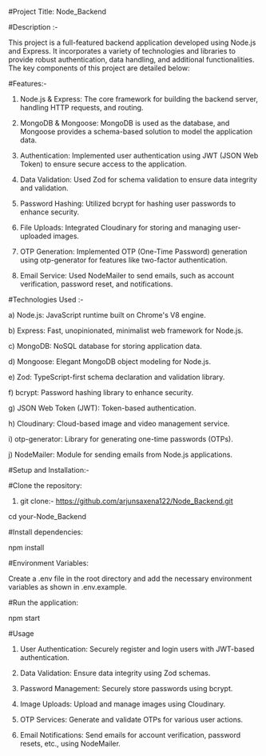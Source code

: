 #Project Title: Node_Backend


#Description :-

This project is a full-featured backend application developed using Node.js and Express. It incorporates a variety of technologies and libraries to provide robust authentication, data handling, and additional functionalities. The key components of this project are detailed below:

#Features:-

1. Node.js & Express: The core framework for building the backend server, handling HTTP requests, and routing.

2. MongoDB & Mongoose: MongoDB is used as the database, and Mongoose provides a schema-based solution to model the application data.

3. Authentication: Implemented user authentication using JWT (JSON Web Token) to ensure secure access to the application.

4. Data Validation: Used Zod for schema validation to ensure data integrity and validation.

5. Password Hashing: Utilized bcrypt for hashing user passwords to enhance security.

6. File Uploads: Integrated Cloudinary for storing and managing user-uploaded images.

7. OTP Generation: Implemented OTP (One-Time Password) generation using otp-generator for features like two-factor authentication.

8. Email Service: Used NodeMailer to send emails, such as account verification, password reset, and notifications.

#Technologies Used :-
 
a) Node.js: JavaScript runtime built on Chrome's V8 engine.

b) Express: Fast, unopinionated, minimalist web framework for Node.js.

c) MongoDB: NoSQL database for storing application data.

d) Mongoose: Elegant MongoDB object modeling for Node.js.

e) Zod: TypeScript-first schema declaration and validation library.

f) bcrypt: Password hashing library to enhance security.

g) JSON Web Token (JWT): Token-based authentication.

h) Cloudinary: Cloud-based image and video management service.

i) otp-generator: Library for generating one-time passwords (OTPs).

j) NodeMailer: Module for sending emails from Node.js applications.


#Setup and Installation:-

#Clone the repository:


1. git clone:-  https://github.com/arjunsaxena122/Node_Backend.git

cd your-Node_Backend

#Install dependencies:

npm install

#Environment Variables:

Create a .env file in the root directory and add the necessary environment variables as shown in .env.example.

#Run the application:

npm start

#Usage

1. User Authentication: Securely register and login users with JWT-based authentication.

2. Data Validation: Ensure data integrity using Zod schemas.

3. Password Management: Securely store passwords using bcrypt.

4. Image Uploads: Upload and manage images using Cloudinary.

5. OTP Services: Generate and validate OTPs for various user actions.

6. Email Notifications: Send emails for account verification, password resets, etc., using NodeMailer.

